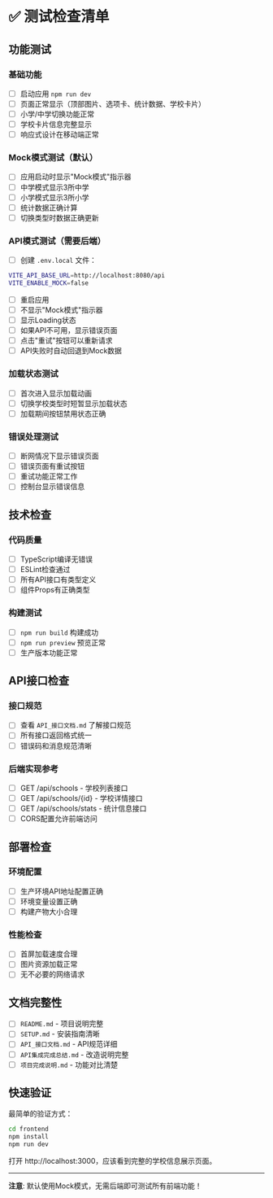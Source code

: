 # ✅ 测试检查清单

## 功能测试

### 基础功能
- [ ] 启动应用 `npm run dev`
- [ ] 页面正常显示（顶部图片、选项卡、统计数据、学校卡片）
- [ ] 小学/中学切换功能正常
- [ ] 学校卡片信息完整显示
- [ ] 响应式设计在移动端正常

### Mock模式测试（默认）
- [ ] 应用启动时显示"Mock模式"指示器
- [ ] 中学模式显示3所中学
- [ ] 小学模式显示3所小学
- [ ] 统计数据正确计算
- [ ] 切换类型时数据正确更新

### API模式测试（需要后端）
- [ ] 创建 `.env.local` 文件：
```bash
VITE_API_BASE_URL=http://localhost:8080/api
VITE_ENABLE_MOCK=false
```
- [ ] 重启应用
- [ ] 不显示"Mock模式"指示器
- [ ] 显示Loading状态
- [ ] 如果API不可用，显示错误页面
- [ ] 点击"重试"按钮可以重新请求
- [ ] API失败时自动回退到Mock数据

### 加载状态测试
- [ ] 首次进入显示加载动画
- [ ] 切换学校类型时短暂显示加载状态
- [ ] 加载期间按钮禁用状态正确

### 错误处理测试
- [ ] 断网情况下显示错误页面
- [ ] 错误页面有重试按钮
- [ ] 重试功能正常工作
- [ ] 控制台显示错误信息

## 技术检查

### 代码质量
- [ ] TypeScript编译无错误
- [ ] ESLint检查通过
- [ ] 所有API接口有类型定义
- [ ] 组件Props有正确类型

### 构建测试
- [ ] `npm run build` 构建成功
- [ ] `npm run preview` 预览正常
- [ ] 生产版本功能正常

## API接口检查

### 接口规范
- [ ] 查看 `API_接口文档.md` 了解接口规范
- [ ] 所有接口返回格式统一
- [ ] 错误码和消息规范清晰

### 后端实现参考
- [ ] GET /api/schools - 学校列表接口
- [ ] GET /api/schools/{id} - 学校详情接口  
- [ ] GET /api/schools/stats - 统计信息接口
- [ ] CORS配置允许前端访问

## 部署检查

### 环境配置
- [ ] 生产环境API地址配置正确
- [ ] 环境变量设置正确
- [ ] 构建产物大小合理

### 性能检查
- [ ] 首屏加载速度合理
- [ ] 图片资源加载正常
- [ ] 无不必要的网络请求

## 文档完整性

- [ ] `README.md` - 项目说明完整
- [ ] `SETUP.md` - 安装指南清晰
- [ ] `API_接口文档.md` - API规范详细
- [ ] `API集成完成总结.md` - 改造说明完整
- [ ] `项目完成说明.md` - 功能对比清楚

## 快速验证

最简单的验证方式：
```bash
cd frontend
npm install
npm run dev
```
打开 http://localhost:3000，应该看到完整的学校信息展示页面。

---

**注意**: 默认使用Mock模式，无需后端即可测试所有前端功能！ 